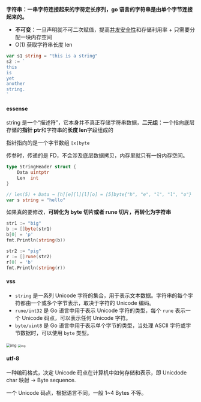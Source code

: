 **字符串：一串字符连接起来的字符定长序列，go 语言的字符串是由单个字节连接起来的。**

- **不可变**：一旦声明就不可二次赋值，提高<u>并发安全性</u>和存储利用率 + 只需要分配一块内存空间
- O(1) 获取字符串长度 len

```go
var s1 string = "this is a string"
s2 := `
this
is
yet
another
string.
`
```

#### essense

string 是一个“描述符”，它本身并不真正存储字符串数据，**二元组**：一个指向底层存储的**指针 ptr**和字符串的**长度 len**字段组成的

指针指向的是一个字节数组 `[x]byte`

传参时，传递的是 FD，不会涉及底层数据拷贝，内存里就只有一份内存空间。

```go
type StringHeader struct {
	Data uintptr
	Len  int
}

// len(5) + Data → [h][e][l][l][o] = [5]byte{"h", "e", "l", "l", "o"}
var s string = "hello"
```

如果真的要修改，**可转化为 byte 切片或者 rune 切片，再转化为字符串**

```go
str1 := "big"
b := []byte(str1)
b[0] = 'p'
fmt.Println(string(b))

str2 := "pig"
r := []rune(str2)
r[0] = 'b'
fmt.Println(string(r))
```

#### vss

- `string` 是一系列 Unicode 字符的集合，用于表示文本数据。字符串的每个字符都由一个或多个字节表示，取决于字符的 Unicode 编码。
- `rune/int32` 是 Go 语言中用于表示 Unicode 字符的类型，每个 `rune` 表示一个 Unicode 码点，可以表示任何 Unicode 字符。
- `byte/uint8` 是 Go 语言中用于表示单个字节的类型，当处理 ASCII 字符或字节数据时，可以使用 `byte` 类型。



<img src="https://miro.medium.com/v2/resize:fit:1050/1*b3TZICZOHODu0gWJdmH2KA.png" alt="img" style="zoom:67%;" />



<img src="https://miro.medium.com/v2/resize:fit:1050/1*BxXZA-6Xr43TP8r0xjyn7A.png" alt="img" style="zoom:50%;" />

#### utf-8

一种编码格式，决定 Unicode 码点在计算机中如何存储和表示，即 Unicdode char 映射 → Byte sequence.

一个 Unicode 码点，根据语言不同，一般 1~4 Bytes 不等。